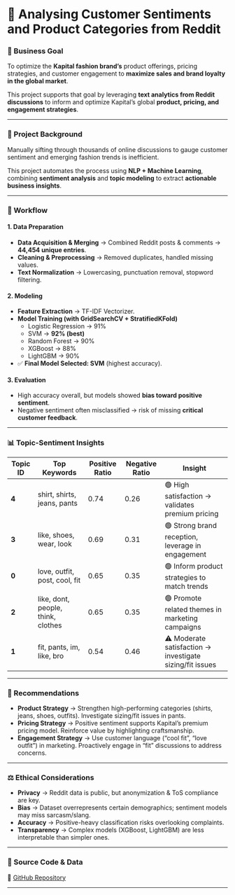 # 👕 Analysing Customer Sentiments and Product Categories from Reddit

### 🎯 Business Goal
To optimize the **Kapital fashion brand’s** product offerings, pricing strategies, and customer engagement to **maximize sales and brand loyalty in the global market**.

This project supports that goal by leveraging **text analytics from Reddit discussions** to inform and optimize Kapital’s global **product, pricing, and engagement strategies**.

---

### 📝 Project Background
Manually sifting through thousands of online discussions to gauge customer sentiment and emerging fashion trends is inefficient.  

This project automates the process using **NLP + Machine Learning**, combining **sentiment analysis** and **topic modeling** to extract **actionable business insights**.

---

### 🔧 Workflow

#### 1. Data Preparation
- **Data Acquisition & Merging** → Combined Reddit posts & comments → **44,454 unique entries**.  
- **Cleaning & Preprocessing** → Removed duplicates, handled missing values.  
- **Text Normalization** → Lowercasing, punctuation removal, stopword filtering.  

#### 2. Modeling
- **Feature Extraction** → TF-IDF Vectorizer.  
- **Model Training (with GridSearchCV + StratifiedKFold)**  
  - Logistic Regression → 91%  
  - SVM → **92% (best)**  
  - Random Forest → 90%  
  - XGBoost → 88%  
  - LightGBM → 90%  
- ✅ **Final Model Selected: SVM** (highest accuracy).  

#### 3. Evaluation
- High accuracy overall, but models showed **bias toward positive sentiment**.  
- Negative sentiment often misclassified → risk of missing **critical customer feedback**.  

---

### 📊 Topic-Sentiment Insights

| Topic ID | Top Keywords                     | Positive Ratio | Negative Ratio | Insight |
|----------|----------------------------------|----------------|----------------|---------|
| **4**    | shirt, shirts, jeans, pants      | 0.74           | 0.26           | 🟢 High satisfaction → validates premium pricing |
| **3**    | like, shoes, wear, look          | 0.69           | 0.31           | 🟢 Strong brand reception, leverage in engagement |
| **0**    | love, outfit, post, cool, fit    | 0.65           | 0.35           | 🟢 Inform product strategies to match trends |
| **2**    | like, dont, people, think, clothes | 0.65         | 0.35           | 🟢 Promote related themes in marketing campaigns |
| **1**    | fit, pants, im, like, bro        | 0.54           | 0.46           | ⚠️ Moderate satisfaction → investigate sizing/fit issues |

---

### 📌 Recommendations

- **Product Strategy** → Strengthen high-performing categories (shirts, jeans, shoes, outfits). Investigate sizing/fit issues in pants.  
- **Pricing Strategy** → Positive sentiment supports Kapital’s premium pricing model. Reinforce value by highlighting craftsmanship.  
- **Engagement Strategy** → Use customer language (“cool fit”, “love outfit”) in marketing. Proactively engage in “fit” discussions to address concerns.  

---

### ⚖️ Ethical Considerations
- **Privacy** → Reddit data is public, but anonymization & ToS compliance are key.  
- **Bias** → Dataset overrepresents certain demographics; sentiment models may miss sarcasm/slang.  
- **Accuracy** → Positive-heavy classification risks overlooking complaints.  
- **Transparency** → Complex models (XGBoost, LightGBM) are less interpretable than simpler ones.  

---

### 📂 Source Code & Data
🔗 [GitHub Repository](https://github.com/kangwey-hash/ITD214_Project_KW)

---
